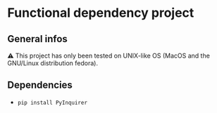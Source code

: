 # Functional dependency project

## General infos 
:warning: This project has only been tested on UNIX-like OS (MacOS and the GNU/Linux distribution fedora).

## Dependencies
- ```pip install PyInquirer```
